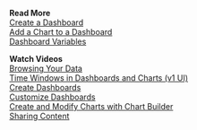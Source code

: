 **Read More**<br/>
[Create a Dashboard](https://docs.wavefront.com/ui_dashboards.html#create-a-dashboard)<br>
[Add a Chart to a Dashboard](http://docs.wavefront.com/ui_dashboards.html#add-a-chart-to-a-dashboard)<br>
[Dashboard Variables](https://docs.wavefront.com/dashboards_variables.html)

**Watch Videos**<br/>
[Browsing Your Data](https://bcove.video/3n13ulm)<br/>
[Time Windows in Dashboards and Charts (v1 UI)](https://bcove.video/3kJ6PGT)<br/>
[Create Dashboards](https://bcove.video/2WxBJoe)<br/>
[Customize Dashboards](https://bcove.video/2Wux6eP)<br/>
[Create and Modify Charts with Chart Builder](https://bcove.video/2Xx9IPz)<br/>
[Sharing Content](https://bcove.video/3DZazeL)
